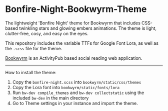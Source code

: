 # Bonfire-Night-Bookwyrm-Theme
The lightweight 'Bonfire Night' theme for Bookwyrm that includes CSS-based twinkling stars and glowing embers animations. The theme is light, clutter-free, cosy, and easy on the eyes.

This repository includes the variable TTFs for Google Font Lora, as well as the `.scss` file for the theme.

[Bookwyrm](https://github.com/bookwyrm-social) is an ActivityPub based social reading web application.

___

How to install the theme:
1. Copy the `bonfire-night.scss` into `bookwyrm/static/css/themes`
2. Copy the Lora font into `bookwyrm/static/fonts/lora`
3. Run `bw-dev compile_themes` and `bw-dev collectstatic` using the included `bw-dev` in the main directory
4. Go to Theme settings in your instance and import the theme.
